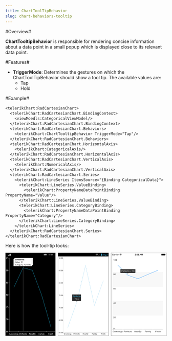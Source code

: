 ```yaml
---
title: ChartToolTipBehavior
slug: chart-behaviors-tooltip
---
```


#Overview#

**ChartTooltipBehavior** is responsible for rendering concise information about a data point in a small popup which is displayed close to its relevant data point.

#Features#

- **TriggerMode**: Determines the gestures on which the ChartToolTipBehavior should show a tool tip. The available values are:
	- Tap
	- Hold

#Example#

    <telerikChart:RadCartesianChart>
	  <telerikChart:RadCartesianChart.BindingContext>
	    <viewMoedls:CategoricalViewModel/>
	  </telerikChart:RadCartesianChart.BindingContext>
	  <telerikChart:RadCartesianChart.Behaviors>
	    <telerikChart:ChartTooltipBehavior TriggerMode="Tap"/>
	  </telerikChart:RadCartesianChart.Behaviors>
	  <telerikChart:RadCartesianChart.HorizontalAxis>
	    <telerikChart:CategoricalAxis/>
	  </telerikChart:RadCartesianChart.HorizontalAxis>
	  <telerikChart:RadCartesianChart.VerticalAxis>
	    <telerikChart:NumericalAxis/>
	  </telerikChart:RadCartesianChart.VerticalAxis>
	  <telerikChart:RadCartesianChart.Series>
	    <telerikChart:LineSeries ItemsSource="{Binding CategoricalData}">
	      <telerikChart:LineSeries.ValueBinding>
	        <telerikChart:PropertyNameDataPointBinding PropertyName="Value"/>
	      </telerikChart:LineSeries.ValueBinding>
	      <telerikChart:LineSeries.CategoryBinding>
	        <telerikChart:PropertyNameDataPointBinding PropertyName="Category"/>
	      </telerikChart:LineSeries.CategoryBinding>
	    </telerikChart:LineSeries>
	  </telerikChart:RadCartesianChart.Series>
    </telerikChart:RadCartesianChart>

Here is how the tool-tip looks:

![Tooltip Behavior](chart-behaviors-tooltip-behavior.png)